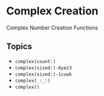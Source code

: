 # Complex Creation

Complex Number Creation Functions

## Topics

- ``complex(count:)``
- ``complex(sized:)-8yez3``
- ``complex(sized:)-1cuwk``
- ``complex(_:_:)``
- ``complex()``
